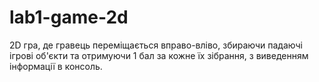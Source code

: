 # lab1-game-2d
 2D гра, де гравець переміщається вправо-вліво, збираючи падаючі ігрові об'єкти та отримуючи 1 бал за кожне їх зібрання, з виведенням інформації в консоль.
